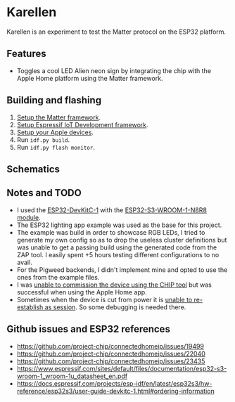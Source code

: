 # Karellen

Karellen is an experiment to test the Matter protocol on the ESP32 platform.

## Features

- Toggles a cool LED Alien neon sign by integrating the chip with the Apple Home platform using the Matter framework.

## Building and flashing

1. [Setup the Matter framework](https://github.com/project-chip/connectedhomeip/blob/master/docs/guides/BUILDING.md#installing-prerequisites-on-macos).
2. [Setup Espressif IoT Development framework](https://github.com/project-chip/connectedhomeip/blob/master/docs/guides/esp32/setup_idf_chip.md).
3. [Setup your Apple devices](https://github.com/project-chip/connectedhomeip/blob/master/docs/guides/darwin.md).
4. Run `idf.py build`.
5. Run `idf.py flash monitor`.

## Schematics

## Notes and TODO

- I used the [ESP32-DevKitC-1](https://docs.espressif.com/projects/esp-idf/en/latest/esp32s3/hw-reference/esp32s3/user-guide-devkitc-1.html#ordering-information) with the [ESP32-S3-WROOM-1-N8R8 module](https://docs.espressif.com/projects/esp-idf/en/latest/esp32s3/hw-reference/esp32s3/user-guide-devkitc-1.html#ordering-information).
- The ESP32 lighting app example was used as the base for this project.
- The example was build in order to showcase RGB LEDs, I tried to generate my own config so as to drop the useless cluster definitions but was unable to get a passing build using the generated code from the ZAP tool. I easily spent +5 hours testing different configurations to no avail.
- For the Pigweed backends, I didn't implement mine and opted to use the ones from the example files.
- I was [unable to commission the device using the CHIP tool](https://github.com/project-chip/connectedhomeip/issues/23435) but was successful when using the Apple Home app.
- Sometimes when the device is cut from power it is [unable to re-establish as session](https://github.com/project-chip/connectedhomeip/issues/22040). So some debugging is needed there. 

## Github issues and ESP32 references

- https://github.com/project-chip/connectedhomeip/issues/19499
- https://github.com/project-chip/connectedhomeip/issues/22040
- https://github.com/project-chip/connectedhomeip/issues/23435
- https://www.espressif.com/sites/default/files/documentation/esp32-s3-wroom-1_wroom-1u_datasheet_en.pdf
- https://docs.espressif.com/projects/esp-idf/en/latest/esp32s3/hw-reference/esp32s3/user-guide-devkitc-1.html#ordering-information
